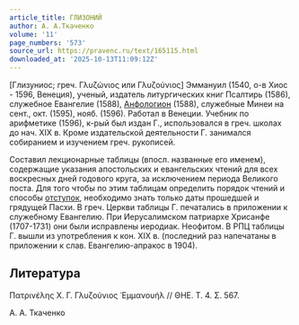 ```yaml
---
article_title: ГЛИЗОНИЙ
author: А. А.Ткаченко
volume: '11'
page_numbers: '573'
source_url: https://pravenc.ru/text/165115.html
downloaded_at: '2025-10-13T11:09:12Z'
---
```


[Глизуниос; греч. Γλυζώνιος или Γλυζούνιος] Эммануил (1540, о-в Хиос - 1596, Венеция), ученый, издатель литургических книг Псалтирь (1586), служебное Евангелие (1588), [Анфологион](https://pravenc.ru/text/Анфологион.html) (1588), служебные Минеи на сент., окт. (1595), нояб. (1596). Работал в Венеции. Учебник по арифметике (1596), к-рый был издан Г., использовался в греч. школах до нач. XIX в. Кроме издательской деятельности Г. занимался собиранием и изучением греч. рукописей.

Составил лекционарные таблицы (впосл. названные его именем), содержащие указания апостольских и евангельских чтений для всех воскресных дней годового круга, за исключением периода Великого поста. Для того чтобы по этим таблицам определить порядок чтений и способы [отступок](https://pravenc.ru/text/отступок.html), необходимо знать только даты прошедшей и грядущей Пасхи. В греч. Церкви таблицы Г. печатались в приложении к служебному Евангелию. При Иерусалимском патриархе Хрисанфе (1707-1731) они были исправлены иеродиак. Неофитом. В РПЦ таблицы Г. вышли из употребления к кон. XIX в. (последний раз напечатаны в приложении к слав. Евангелию-апракос в 1904).

## Литература

Πατρινέλης Χ. Γ. Γλυζούνιος ᾿Εμμανουήλ // ΘΗΕ. Τ. 4. Σ. 567.

А. А.  Ткаченко
